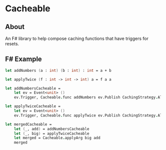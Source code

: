 # Cacheable

About
-----
An F# library to help compose caching functions that have triggers for resets.


F# Example
-----

```fsharp
let addNumbers (a : int) (b : int) : int = a + b

let applyTwice (f : int -> int -> int) a = f a a

let addNumbersCacheable =
    let ev = Event<unit> ()
    ev.Trigger, Cacheable.func addNumbers ev.Publish CachingStrategy.All

let applyTwiceCacheable =
    let ev = Event<unit> ()
    ev.Trigger, Cacheable.func applyTwice ev.Publish CachingStrategy.All

let mergedCacheable =
    let (_, add) = addNumbersCacheable
    let (_, big) = applyTwiceCacheable
    let merged = Cacheable.applyArg big add
    merged
```